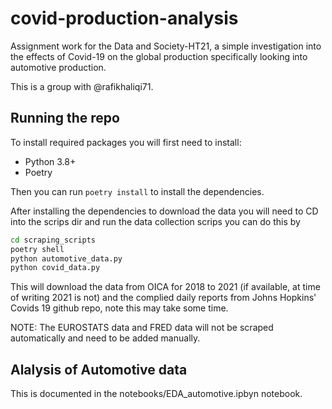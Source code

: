 # covid-production-analysis

Assignment work for the Data and Society-HT21, a simple investigation into the effects of Covid-19 on the global production specifically looking into automotive production.

This is a group with @rafikhaliqi71.

## Running the repo

To install required packages you will first need to install:

- Python 3.8+
- Poetry

Then you can run ``poetry install`` to install the dependencies.

After installing the dependencies to download the data you will need to CD into the scrips dir and run the data collection scrips you can do this by

```bash
cd scraping_scripts
poetry shell
python automotive_data.py
python covid_data.py
```

This will download the data from OICA for 2018 to 2021 (if available, at time of writing 2021 is not) and the complied daily reports from Johns Hopkins' Covids 19 github repo, note this may take some time.

NOTE: The EUROSTATS data and FRED data will not be scraped automatically and need to be added manually.

## Alalysis of Automotive data

This is documented in the notebooks/EDA_automotive.ipbyn notebook.
